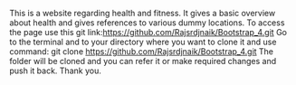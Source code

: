 This is a website regarding health and fitness. It gives a basic overview about health and gives references to various dummy locations. 
To access the page use this git link:https://github.com/Rajsrdjnaik/Bootstrap_4.git
Go to the terminal and to your directory where you want to clone it and use command: git clone https://github.com/Rajsrdjnaik/Bootstrap_4.git
The folder will be cloned and you can refer it or make required changes and push it back.
Thank you.
